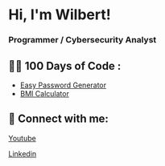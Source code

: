 <h1> Hi, I'm Wilbert! 
<h3> Programmer / Cybersecurity Analyst

<h2>👨‍💻 100 Days of Code :</h2>

  - [Easy Password Generator](https://github.com/Wilbert-CyberSec/100-Days-of-Code.git)
  - [BMI Calculator]()

<h2> 🤳 Connect with me:</h2>

[Youtube](https://www.youtube.com/@BossWilbert)

[Linkedin](https://linkedin.com/in/wilbertbelgica)
